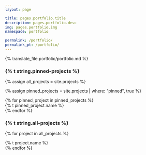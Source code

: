 ```yaml
---
layout: page

title: pages.portfolio.title
description: pages.portfolio.desc
img: pages.portfolio.img
namespace: portfolio

permalink: /portfolio/
permalink_pt: /portfolio/
---
```


{% translate_file portfolio/portfolio.md %}

<h3>{% t string.pinned-projects %}</h3>

{% assign all_projects = site.projects %}

{% assign pinned_projects = site.projects | where: "pinned", true %}

<div class="pinned-area">
{% for pinned_project in pinned_projects %}
  <div class="project-card-pinned">
    <div class="project-card-pinned-content">
      {% t pinned_project.name %}
    </div>
  </div>
{% endfor %}
</div>

<h3>{% t string.all-projects %}</h3>

{% for project in all_projects %}
  <div class="project-card">
    <div class="project-card-content">{% t project.name %}</div>
  </div>
{% endfor %}